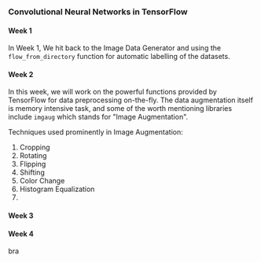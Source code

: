 ### Convolutional Neural Networks in TensorFlow

#### Week 1
In Week 1, We hit back to the Image Data Generator and using the `flow_from_directory` function for automatic labelling of the datasets.

#### Week 2

In this week, we will work on the powerful functions provided by TensorFlow for data preprocessing on-the-fly.
The data augmentation itself is memory intensive task, and some of the worth mentioning libraries include `imgaug` which stands for "Image Augmentation".

Techniques used prominently in Image Augmentation:
1. Cropping
2. Rotating
3. Flipping
4. Shifting
5. Color Change
6. Histogram Equalization
7.


#### Week 3


#### Week 4
bra
